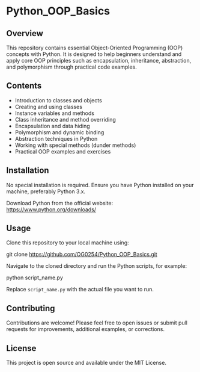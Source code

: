 # Python_OOP_Basics

## Overview
This repository contains essential Object-Oriented Programming (OOP) concepts with Python. It is designed to help beginners understand and apply core OOP principles such as encapsulation, inheritance, abstraction, and polymorphism through practical code examples.

## Contents
- Introduction to classes and objects
- Creating and using classes
- Instance variables and methods
- Class inheritance and method overriding
- Encapsulation and data hiding
- Polymorphism and dynamic binding
- Abstraction techniques in Python
- Working with special methods (dunder methods)
- Practical OOP examples and exercises

## Installation
No special installation is required. Ensure you have Python installed on your machine, preferably Python 3.x.

Download Python from the official website: https://www.python.org/downloads/

## Usage
Clone this repository to your local machine using:

git clone https://github.com/OG0254/Python_OOP_Basics.git

Navigate to the cloned directory and run the Python scripts, for example:

python script_name.py


Replace `script_name.py` with the actual file you want to run.

## Contributing
Contributions are welcome! Please feel free to open issues or submit pull requests for improvements, additional examples, or corrections.

## License
This project is open source and available under the MIT License.
